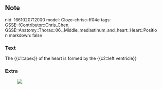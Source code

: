## Note
nid: 1661020712000
model: Cloze-chrisc-ff04e
tags: GSSE::!Contributor::Chris_Chen, GSSE::Anatomy::Thorax::06._Middle_mediastinum_and_heart::Heart::Position
markdown: false

### Text
<div class='toggle'>
  The {{c1::apex}} of the heart is formed by the {{c2::left
  ventricle}}
</div>

### Extra
<figure class="image" id="5fa7d949-f3ed-4d40-a2ef-4084f196d2ab">
  <a href=
  "Position%2096f8dacfbbaf494bb8cbcfff24b9d61b/Untitled.png"><img src="22b3f2a1eaf75a1306423d1838d40ba728b55c16.png"></a>
</figure>
